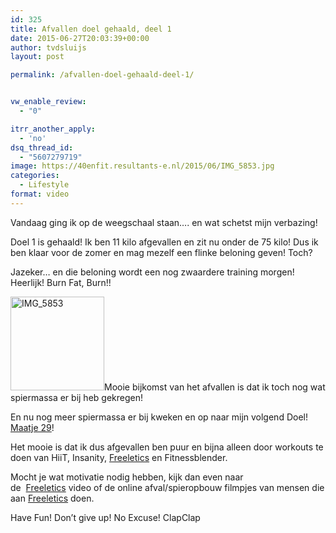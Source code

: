 ```yaml
---
id: 325
title: Afvallen doel gehaald, deel 1
date: 2015-06-27T20:03:39+00:00
author: tvdsluijs
layout: post

permalink: /afvallen-doel-gehaald-deel-1/


vw_enable_review:
  - "0"

itrr_another_apply:
  - 'no'
dsq_thread_id:
  - "5607279719"
image: https://40enfit.resultants-e.nl/2015/06/IMG_5853.jpg
categories:
  - Lifestyle
format: video
---
```

Vandaag ging ik op de weegschaal staan&#8230;. en wat schetst mijn verbazing!

Doel 1 is gehaald! Ik ben 11 kilo afgevallen en zit nu onder de 75 kilo! Dus ik ben klaar voor de zomer en mag mezelf een flinke beloning geven! Toch?

Jazeker&#8230; en die beloning wordt een nog zwaardere training morgen! Heerlijk! Burn Fat, Burn!!

[<img class="alignleft wp-image-329 size-thumbnail" src="https://40enfit.resultants-e.nl/2015/06/IMG_5853-150x150.jpg" alt="IMG_5853" width="150" height="150" srcset="https://40enfit.resultants-e.nl/2015/06/IMG_5853-150x150.jpg 150w, https://40enfit.resultants-e.nl/2015/06/IMG_5853-300x300.jpg 300w, https://40enfit.resultants-e.nl/2015/06/IMG_5853-1024x1024.jpg 1024w, https://40enfit.resultants-e.nl/2015/06/IMG_5853-80x80.jpg 80w, https://40enfit.resultants-e.nl/2015/06/IMG_5853-360x360.jpg 360w, https://40enfit.resultants-e.nl/2015/06/IMG_5853-750x750.jpg 750w, https://40enfit.resultants-e.nl/2015/06/IMG_5853.jpg 1430w" sizes="(max-width: 150px) 100vw, 150px" />](https://40enfit.resultants-e.nl/2015/06/IMG_5853.jpg)Mooie bijkomst van het afvallen is dat ik toch nog wat spiermassa er bij heb gekregen!

En nu nog meer spiermassa er bij kweken en op naar mijn volgend Doel! [Maatje 29](https://www.40enfit.nl/een-nieuwe-dag-een-nieuw-fit-doel/)!

Het mooie is dat ik dus afgevallen ben puur en bijna alleen door workouts te doen van HiiT, Insanity, [Freeletics](https://www.freeletics.com/r/6595686) en Fitnessblender.

Mocht je wat motivatie nodig hebben, kijk dan even naar de  [Freeletics](https://www.freeletics.com/r/6595686) video of de online afval/spieropbouw filmpjes van mensen die aan [Freeletics](https://www.freeletics.com/r/6595686) doen.

Have Fun! Don&#8217;t give up! No Excuse! ClapClap

&nbsp;